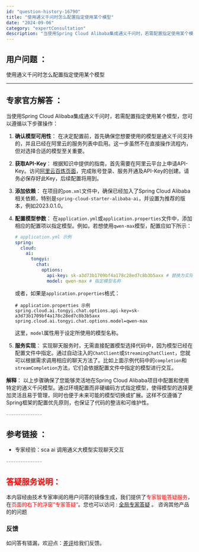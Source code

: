 ```yaml
---
id: "question-history-16790"
title: "使用通义千问时怎么配置指定使用某个模型"
date: "2024-09-06"
category: "expertConsultation"
description: "当使用Spring Cloud Alibaba集成通义千问时，若需配置指定使用某个模型，您可以遵循以下步骤操作：1. **确认模型可用性**：   在决定配置前，首先确保您想要使用的模型是通义千问支持的，并且已经在阿里云的服务列表中启用。这一步虽然不在直接操作流程内，但对选择合适的模型至关重要。2."
---
```


## 用户问题 ： 
 使用通义千问时怎么配置指定使用某个模型  

---------------
## 专家官方解答 ：

当使用Spring Cloud Alibaba集成通义千问时，若需配置指定使用某个模型，您可以遵循以下步骤操作：

1. **确认模型可用性**：
   在决定配置前，首先确保您想要使用的模型是通义千问支持的，并且已经在阿里云的服务列表中启用。这一步虽然不在直接操作流程内，但对选择合适的模型至关重要。

2. **获取API-Key**：
   根据知识中提供的指南，首先需要在阿里云平台上申请API-Key。访问[阿里云百炼页面](https://www.aliyun.com/product/bailian)，完成账号登录、服务开通及API-Key的创建。请务必保存好此Key，后续配置将用到。

3. **添加依赖**：
   在项目的`pom.xml`文件中，确保已经加入了Spring Cloud Alibaba相关依赖，特别是`spring-cloud-starter-alibaba-ai`，并设置为推荐的版本，例如2023.0.1.0。

4. **配置模型参数**：
   在`application.yml`或`application.properties`文件中，添加相应的配置项以指定模型。例如，若想使用`qwen-max`模型，配置应如下所示：
   ```yaml
   # application.yml 示例
   spring:
     cloud:
       ai:
         tongyi:
           chat:
             options:
               api-key: sk-a3d73b1709bf4a178c28ed7c8b3b5axx # 替换为实际的API-Key
               model: qwen-max # 指定模型名称
   ```
   或者，如果是`application.properties`格式：
   ```properties
   # application.properties 示例
   spring.cloud.ai.tongyi.chat.options.api-key=sk-a3d73b1709bf4a178c28ed7c8b3b5axx
   spring.cloud.ai.tongyi.chat.options.model=qwen-max
   ```
   这里，`model`属性用于设定所使用的模型名称。

5. **服务实现**：
   实现聊天服务时，无需直接配置模型选择代码中，因为模型已经在配置文件中指定。通过自动注入的`ChatClient`或`StreamingChatClient`，您就可以根据需求调用相应的聊天方法了。比如上面示例代码中的`completion`和`streamCompletion`方法，它们会依据配置文件中指定的模型进行交互。

**解释**：
以上步骤确保了您能够灵活地在Spring Cloud Alibaba项目中配置和使用特定的通义千问模型。通过环境配置而非硬编码方式指定模型，使得模型的选择更加灵活且易于管理，同时也便于未来可能的模型切换或扩展。这样不仅遵循了Spring框架的配置优先原则，也保证了代码的整洁和可维护性。


<font color="#949494">---------------</font> 


## 参考链接 ：

* 专家经验：sca ai 调用通义大模型实现聊天交互 


 <font color="#949494">---------------</font> 
 


## <font color="#FF0000">答疑服务说明：</font> 

本内容经由技术专家审阅的用户问答的镜像生成，我们提供了<font color="#FF0000">专家智能答疑服务</font>，在<font color="#FF0000">页面的右下的浮窗”专家答疑“</font>。您也可以访问 : [全局专家答疑](https://answer.opensource.alibaba.com/docs/intro) 。 咨询其他产品的的问题

### 反馈
如问答有错漏，欢迎点：[差评](https://ai.nacos.io/user/feedbackByEnhancerGradePOJOID?enhancerGradePOJOId=16794)给我们反馈。
